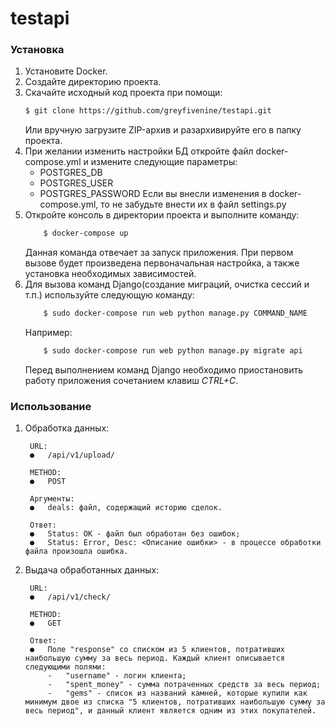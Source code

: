# testapi

### Установка

1. Установите Docker.
2. Создайте директорию проекта.
3. Скачайте исходный код проекта при помощи:
    ```sh
    $ git clone https://github.com/greyfivenine/testapi.git
    ```
     Или вручную загрузите ZIP-архив и разархивируйте его в папку проекта.
4. При желании изменить настройки БД откройте файл docker-compose.yml и измените следующие параметры:
	- POSTGRES_DB
	- POSTGRES_USER
	- POSTGRES_PASSWORD
   Если вы внесли изменения в docker-compose.yml, то не забудьте внести их в файл settings.py
5. Откройте консоль в директории проекта и выполните команду:
    ```sh
        $ docker-compose up
    ```
    Данная команда отвечает за запуск приложения. При первом вызове будет произведена первоначальная настройка, а также установка необходимых зависимостей.
6. Для вызова команд Django(создание миграций, очистка сессий и т.п.) используйте следующую команду:
    ```sh
        $ sudo docker-compose run web python manage.py COMMAND_NAME
    ```
    Например:
    ```sh
        $ sudo docker-compose run web python manage.py migrate api
    ```
    Перед выполнением команд Django необходимо приостановить работу приложения сочетанием клавиш *CTRL+C*.

### Использование

1. Обработка данных:

        URL:
        ●	/api/v1/upload/

        METHOD:
        ●	POST

        Аргументы:
        ●	deals: файл, содержащий историю сделок.

        Ответ:
        ●	Status: OK - файл был обработан без ошибок;
        ●	Status: Error, Desc: <Описание ошибки> - в процессе обработки файла произошла ошибка.

2. Выдача обработанных данных:

        URL:
        ●	/api/v1/check/

        METHOD:
        ●	GET

        Ответ:
        ●	Поле "response" со списком из 5 клиентов, потративших наибольшую сумму за весь период. Каждый клиент описывается следующими полями:
            -	"username" - логин клиента;
            -	"spent_money" - сумма потраченных средств за весь период;
            -	"gems" - список из названий камней, которые купили как минимум двое из списка "5 клиентов, потративших наибольшую сумму за весь период", и данный клиент является одним из этих покупателей.
